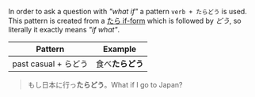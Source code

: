 In order to ask a question with *"what if"* a pattern `verb + たらどう` is used. This pattern is created from a [たら if-form](90) which is followed by *どう*, so literally it exactly means *"if what"*.

|Pattern|Example|
|-|-|
|past casual + らどう|食べ**たらどう**|

>もし日本に行っ**たらどう**。What if I go to Japan?